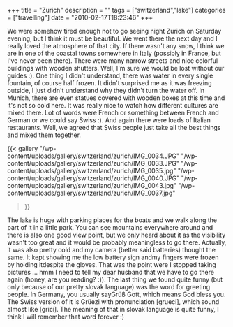 +++
title = "Zurich"
description = ""
tags = ["switzerland","lake"]
categories = ["travelling"]
date = "2010-02-17T18:23:46"
+++

We were somehow tired enough not to go seeing night Zurich on Saturday evening, but I think it must
be beautiful. We went there the next day and I really loved the atmosphere of that city. If there
wasn't any snow, I think we are in one of the coastal towns somewhere in Italy (possibly in France,
but I've never been there). There were many narrow streets and nice colorful buildings with wooden
shutters. Well, I'm sure we would be lost without our guides :). One thing I didn't understand, there was water in every single fountain, of course half frozen. It
didn't surprised me as it was freezing outside, I just didn't understand why they didn't turn the
water off. In Munich, there are even statues covered with wooden boxes at this time and it's not so
cold here. It was really nice to watch how different cultures are mixed there. Lot of words were
French or something between French and German or we could say Swiss :). And again there were loads
of Italian restaurants. Well, we agreed that Swiss people just take all the best things and mixed
them together.


 {{< gallery
    "/wp-content/uploads/gallery/switzerland/zurich/IMG_0034.JPG"
    "/wp-content/uploads/gallery/switzerland/zurich/IMG_0033.JPG"
    "/wp-content/uploads/gallery/switzerland/zurich/IMG_0035.jpg"
    "/wp-content/uploads/gallery/switzerland/zurich/IMG_0040.JPG"
    "/wp-content/uploads/gallery/switzerland/zurich/IMG_0043.jpg"
    "/wp-content/uploads/gallery/switzerland/zurich/IMG_0037.jpg"
>}}

The lake is huge with parking places for the boats and we walk along the part of it in a little
park. You can see mountains everywhere around and there is also one good view point, but we only
heard about it as the visibility wasn't too great and it would be probably meaningless to go there.
Actually, it was also pretty cold and my camera (better said batteries) thought the same. It kept
showing me the low battery sign andmy fingers were frozen by holding itdespite the gloves. That was
the point were I stopped taking pictures ... hmm I need to tell my dear husband that we have to go
there again (honey, are you reading? :)). The last thing we found quite funny (but only because of
our pretty slovak language) was the word for greeting people. In Germany, you usually sayGrüß Gott,
which means God bless you. The Swiss version of it is Grüezi with pronunciation [grueci], which
sound almost like [grici]. The meaning of that in slovak language is quite funny, I think I will
remember that word forever :)
